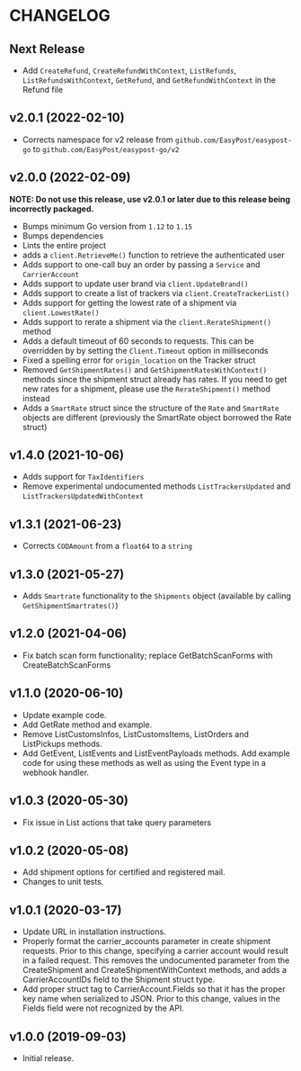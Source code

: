 # CHANGELOG

## Next Release

* Add `CreateRefund`, `CreateRefundWithContext`, `ListRefunds`, `ListRefundsWithContext`, `GetRefund`, and `GetRefundWithContext` in the Refund file

## v2.0.1 (2022-02-10)

* Corrects namespace for v2 release from `github.com/EasyPost/easypost-go` to `github.com/EasyPost/easypost-go/v2`

## v2.0.0 (2022-02-09)

**NOTE: Do not use this release, use v2.0.1 or later due to this release being incorrectly packaged.** 

* Bumps minimum Go version from `1.12` to `1.15`
* Bumps dependencies
* Lints the entire project
* adds a `client.RetrieveMe()` function to retrieve the authenticated user
* Adds support to one-call buy an order by passing a `Service` and `CarrierAccount`
* Adds support to update user brand via `client.UpdateBrand()`
* Adds support to create a list of trackers via `client.CreateTrackerList()`
* Adds support for getting the lowest rate of a shipment via `client.LowestRate()`
* Adds support to rerate a shipment via the `client.RerateShipment()` method
* Adds a default timeout of 60 seconds to requests. This can be overridden by by setting the `Client.Timeout` option in milliseconds
* Fixed a spelling error for `origin_location` on the Tracker struct
* Removed `GetShipmentRates()` and `GetShipmentRatesWithContext()` methods since the shipment struct already has rates. If you need to get new rates for a shipment, please use the `RerateShipment()` method instead
* Adds a `SmartRate` struct since the structure of the `Rate` and `SmartRate` objects are different (previously the SmartRate object borrowed the Rate struct)

## v1.4.0 (2021-10-06)

* Adds support for `TaxIdentifiers`
* Remove experimental undocumented methods `ListTrackersUpdated` and `ListTrackersUpdatedWithContext`

## v1.3.1 (2021-06-23)

* Corrects `CODAmount` from a `float64` to a `string`

## v1.3.0 (2021-05-27)

* Adds `Smartrate` functionality to the `Shipments` object (available by calling `GetShipmentSmartrates()`)

## v1.2.0 (2021-04-06)

 * Fix batch scan form functionality; replace GetBatchScanForms with
   CreateBatchScanForms

## v1.1.0 (2020-06-10)

 * Update example code.
 * Add GetRate method and example.
 * Remove ListCustomsInfos, ListCustomsItems, ListOrders and ListPickups
   methods.
 * Add GetEvent, ListEvents and ListEventPayloads methods. Add example code
   for using these methods as well as using the Event type in a webhook
   handler.

## v1.0.3 (2020-05-30)

 * Fix issue in List actions that take query parameters

## v1.0.2 (2020-05-08)

 * Add shipment options for certified and registered mail.
 * Changes to unit tests.

## v1.0.1 (2020-03-17)

 * Update URL in installation instructions.
 * Properly format the carrier_accounts parameter in create shipment requests.
   Prior to this change, specifying a carrier account would result in a failed
   request. This removes the undocumented parameter from the CreateShipment and
   CreateShipmentWithContext methods, and adds a CarrierAccountIDs field to
   the Shipment struct type.
 * Add proper struct tag to CarrierAccount.Fields so that it has the proper
   key name when serialized to JSON. Prior to this change, values in the Fields
   field were not recognized by the API.

## v1.0.0 (2019-09-03)

 * Initial release.
